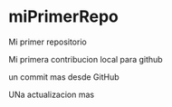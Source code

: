 # miPrimerRepo
Mi primer repositorio

Mi primera contribucion local para github

un commit mas desde GitHub

UNa actualizacion mas
